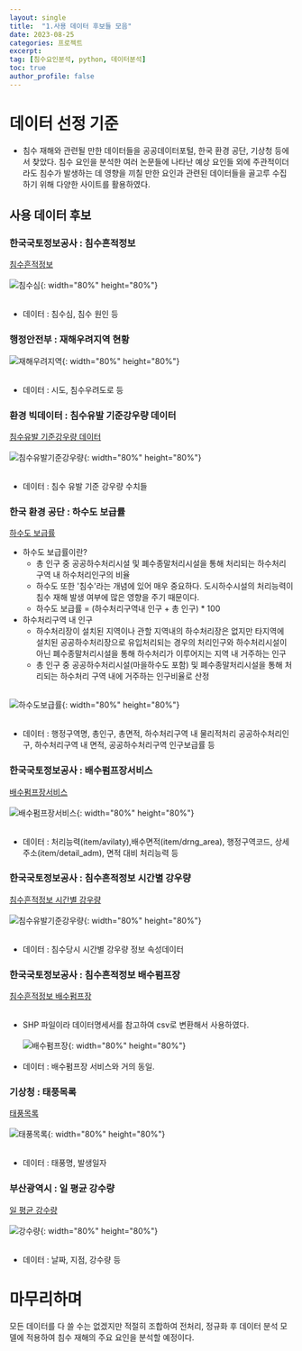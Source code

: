 ```yaml
---
layout: single
title:  "1.사용 데이터 후보들 모음"
date: 2023-08-25
categories: 프로젝트
excerpt:
tag: [침수요인분석, python, 데이터분석]
toc: true
author_profile: false
---
```


# 데이터 선정 기준
- 침수 재해와 관련될 만한 데이터들을 공공데이터포털, 한국 환경 공단, 기상청 등에서 찾았다. 침수 요인을 분석한 여러 논문들에 나타난 예상 요인들 외에 주관적이더라도 침수가 발생하는 데 영향을 끼칠 만한 요인과 관련된 데이터들을 골고루 수집하기 위해 다양한 사이트를 활용하였다.
  
## 사용 데이터 후보
### 한국국토정보공사 : 침수흔적정보
<a href="https://www.data.go.kr/data/15048634/fileData.do">침수흔적정보</a><br><br>
![침수심](/images/projects/Flood/1/침수심.png){: width="80%" height="80%"}<br><br>
- 데이터 : 침수심, 침수 원인 등

### 행정안전부 : 재해우려지역 현황
![재해우려지역](/images/projects/Flood/1/재해우려지역.png){: width="80%" height="80%"}<br><br>
- 데이터 : 시도, 침수우려도로 등

### 환경 빅데이터 : 침수유발 기준강우량 데이터
<a href="https://www.bigdata-environment.kr/user/data_market/detail.do?id=12cfd740-4612-11ed-a014-0d7a4cca3cb8">침수유발 기준강우량 데이터</a><br><br>
![침수유발기준강우량](/images/projects/Flood/1/침수유발기준강우량.png){: width="80%" height="80%"}<br><br>
- 데이터 : 침수 유발 기준 강우량 수치들

### 한국 환경 공단 : 하수도 보급률
<a href="https://www.data.go.kr/tcs/dss/selectDataSetList.do?dType=TOTAL&keyword=%ED%95%98%EC%88%98%EB%8F%84+&detailKeyword=&publicDataPk=&recmSe=N&detailText=&relatedKeyword=&commaNotInData=&commaAndData=&commaOrData=&must_not=&tabId=&dataSetCoreTf=&coreDataNm=&sort=_score&relRadio=&orgFullName=&orgFilter=&org=&orgSearch=&currentPage=1&perPage=10&brm=&instt=&svcType=&kwrdArray=&extsn=&coreDataNmArray=&pblonsipScopeCode=">하수도 보급률</a> <br>

- 하수도 보급률이란?
  - 총 인구 중 공공하수처리시설 및 폐수종말처리시설을 통해 처리되는 하수처리구역 내 하수처리인구의 비율
  - 하수도 또한 '침수'라는 개념에 있어 매우 중요하다. 도시하수시설의 처리능력이 침수 재해 발생 여부에 많은 영향을 주기 때문이다.
  - 하수도 보급률 = (하수처리구역내 인구 + 총 인구) * 100
- 하수처리구역 내 인구
  - 하수처리장이 설치된 지역이나 관할 지역내의 하수처리장은 없지만 타지역에 설치된 공공하수처리장으로 유입처리되는 경우의 처리인구와 하수처리시설이 아닌 폐수종말처리시설을 통해 하수처리가 이루어지는 지역 내 거주하는 인구
  - 총 인구 중 공공하수처리시설(마을하수도 포함) 및 폐수종말처리시설을 통해 처리되는 하수처리 구역 내에 거주하는 인구비율로 산정<br><br>
  
![하수도보급률](/images/projects/Flood/1/하수도보급률.png){: width="80%" height="80%"}<br><br>
- 데이터 : 행정구역명, 총인구, 총면적, 하수처리구역 내 물리적처리 공공하수처리인구, 하수처리구역 내 면적, 공공하수처리구역 인구보급률 등

### 한국국토정보공사 : 배수펌프장서비스
<a href="https://www.data.go.kr/data/15058712/openapi.do"> 배수펌프장서비스</a><br><br>
![배수펌프장서비스](/images/projects/Flood/1/배수펌프장서비스.png){: width="80%" height="80%"}<br><br>
- 데이터 : 처리능력(item/avilaty),배수면적(item/drng_area), 행정구역코드, 상세주소(item/detail_adm), 면적 대비 처리능력 등

### 한국국토정보공사 : 침수흔적정보 시간별 강우량
<a href="https://www.data.go.kr/data/15048637/fileData.do?recommendDataYn=Y">침수흔적정보 시간별 강우량</a><br><br>
![침수유발기준강우량](/images/projects/Flood/1/침수유발기준강우량.png){: width="80%" height="80%"}<br><br>
- 데이터 : 침수당시 시간별 강우량 정보 속성데이터

### 한국국토정보공사 : 침수흔적정보 배수펌프장
<a href="https://www.data.go.kr/data/15048638/fileData.do">침수흔적정보 배수펌프장</a><br><br>
- SHP 파일이라 데이터명세서를 참고하여 csv로 변환해서 사용하였다. <br><br>
![배수펌프장](/images/projects/Flood/1/배수펌프장.png){: width="80%" height="80%"}<br><br>
- 데이터 : 배수펌프장 서비스와 거의 동일.

### 기상청 : 태풍목록
<a href="https://data.kma.go.kr/data/typhoonData/typList.do?pgmNo=688">태풍목록</a><br><br>
![태풍목록](/images/projects/Flood/1/태풍목록.png){: width="80%" height="80%"}<br><br>
- 데이터 : 태풍명, 발생일자
  
### 부산광역시 : 일 평균 강수량
<a href="https://data.kma.go.kr/stcs/grnd/grndRnList.do?pgmNo=69#">일 평균 강수량</a><br><br>
![강수량](/images/projects/Flood/1/강수량.png){: width="80%" height="80%"}<br><br>
- 데이터 : 날짜, 지점, 강수량 등


# 마무리하며
모든 데이터를 다 쓸 수는 없겠지만 적절히 조합하여 전처리, 정규화 후 데이터 분석 모델에 적용하여 침수 재해의 주요 요인을 분석할 예정이다.